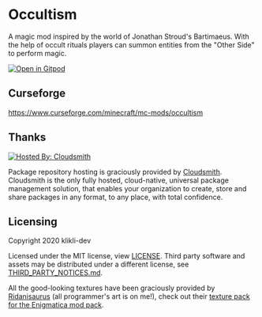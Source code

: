 # Occultism

A magic mod inspired by the world of Jonathan Stroud's Bartimaeus. With the help of occult rituals players can summon entities from the "Other Side" to perform magic.

[![Open in Gitpod](https://gitpod.io/button/open-in-gitpod.svg)](https://gitpod.io/#https://github.dev/klikli-dev/occultism)

## Curseforge

https://www.curseforge.com/minecraft/mc-mods/occultism

## Thanks

[![Hosted By: Cloudsmith](https://img.shields.io/badge/OSS%20hosting%20by-cloudsmith-blue?logo=cloudsmith&style=for-the-badge)](https://cloudsmith.com)

Package repository hosting is graciously provided by [Cloudsmith](https://cloudsmith.com).
Cloudsmith is the only fully hosted, cloud-native, universal package management solution, that
enables your organization to create, store and share packages in any format, to any place, with total
confidence.

## Licensing

Copyright 2020 klikli-dev

Licensed under the MIT license, view [LICENSE](./LICENSE).
Third party software and assets may be distributed under a different license, see [THIRD_PARTY_NOTICES.md](./THIRD_PARTY_NOTICES.md).

All the good-looking textures have been graciously provided by [Ridanisaurus](https://www.curseforge.com/members/ridanisaurus/followers) (all programmer's art is on me!), check out their [texture pack for the Enigmatica mod pack](https://www.curseforge.com/minecraft/texture-packs/the-official-enigmatica-resource-pack-16x16).